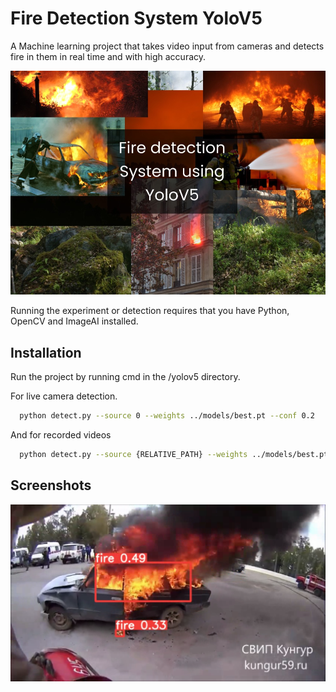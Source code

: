 
# Fire Detection System YoloV5

A Machine learning project that takes video input from cameras and detects fire in them in real time and with high accuracy.



![Logo](https://github.com/piyushsakhare/FireDetectionSystem-YoloV5/blob/main/Desktop%20-%201.jpg)

Running the experiment or detection requires that you have Python, OpenCV and ImageAI installed.

## Installation

Run the project by running cmd in the /yolov5 directory.

For live camera detection.

```bash
  python detect.py --source 0 --weights ../models/best.pt --conf 0.2
```

And for recorded videos    

```bash
  python detect.py --source {RELATIVE_PATH} --weights ../models/best.pt --conf 0.2
```
## Screenshots

![App Screenshot](https://github.com/piyushsakhare/FireDetectionSystem-YoloV5/blob/main/Screenshot%20(10).png)


